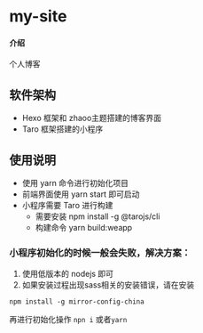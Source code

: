 # my-site

#### 介绍
个人博客

## 软件架构
* Hexo 框架和 zhaoo主题搭建的博客界面
* Taro 框架搭建的小程序

## 使用说明

* 使用 yarn 命令进行初始化项目
* 前端界面使用 yarn start 即可启动
* 小程序需要 Taro 进行构建
  - 需要安装 npm install -g @tarojs/cli
  - 构建命令 yarn build:weapp

### 小程序初始化的时候一般会失败，解决方案：

1. 使用低版本的 nodejs 即可
2. 如果安装过程出现sass相关的安装错误，请在安装

`npm install -g mirror-config-china`

再进行初始化操作
`npn i` 或者`yarn`
